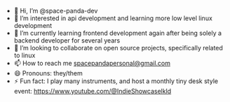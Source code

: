 - 👋 Hi, I’m @space-panda-dev
- 👀 I’m interested in api development and learning more low level linux development
- 🌱 I’m currently learning frontend development again after being solely a backend developer for several years
- 💞️ I’m looking to collaborate on open source projects, specifically related to linux
- 📫 How to reach me spacepandapersonal@gmail.com
- 😄 Pronouns: they/them
- ⚡ Fun fact: I play many instruments, and host a monthly tiny desk style event: https://www.youtube.com/@IndieShowcaselkld

<!---
space-panda-dev/space-panda-dev is a ✨ special ✨ repository because its `README.md` (this file) appears on your GitHub profile.
You can click the Preview link to take a look at your changes.
--->
